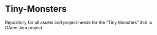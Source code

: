 # Tiny-Monsters
Repository for all assets and project needs for the "Tiny Monsters" itch.io GAme Jam project
